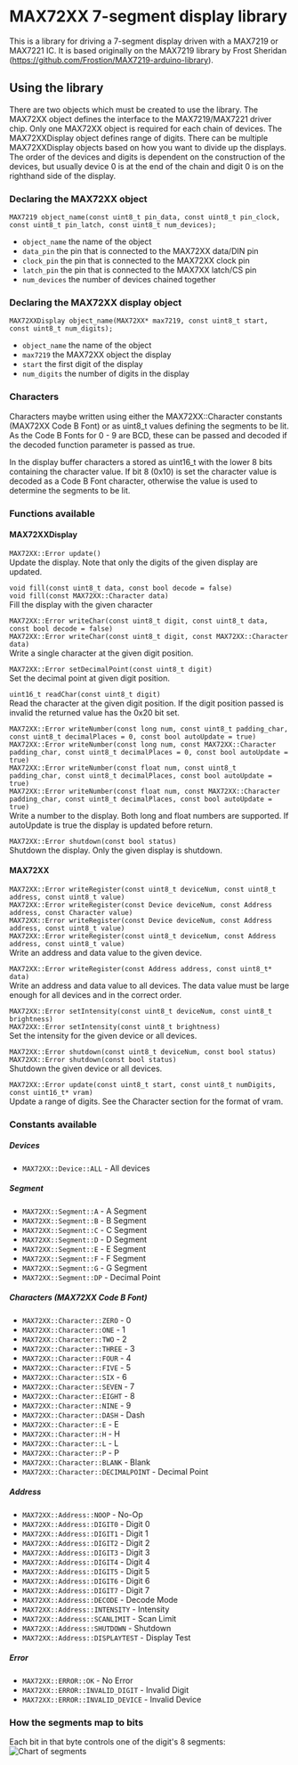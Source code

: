 # MAX72XX 7-segment display library

This is a library for driving a 7-segment display driven with a MAX7219 or
MAX7221 IC. It is based originally on the MAX7219 library by Frost Sheridan
(https://github.com/Frostion/MAX7219-arduino-library).

## Using the library

There are two objects which must be created to use the library. The MAX72XX object
defines the interface to the MAX7219/MAX7221 driver chip. Only one MAX72XX object is
required for each chain of devices. The MAX72XXDisplay object defines range of
digits. There can be multiple MAX72XXDisplay objects based on how you want to
divide up the displays. The order of the devices and digits is dependent on the
construction of the devices, but usually device 0 is at the end of the chain
and digit 0 is on the righthand side of the display.

### Declaring the MAX72XX object

`MAX7219 object_name(const uint8_t pin_data, const uint8_t pin_clock, const uint8_t pin_latch, const uint8_t num_devices);`

 - `object_name` the name of the object
 - `data_pin` the pin that is connected to the MAX72XX data/DIN pin
 - `clock_pin` the pin that is connected to the MAX72XX clock pin
 - `latch_pin` the pin that is connected to the MAX7XX latch/CS pin
 - `num_devices` the number of devices chained together

### Declaring the MAX72XX display object

`MAX72XXDisplay object_name(MAX72XX* max7219, const uint8_t start, const uint8_t num_digits);`

- `object_name` the name of the object
- `max7219` the MAX72XX object the display
- `start` the first digit of the display
- `num_digits` the number of digits in the display

### Characters

Characters maybe written using either the MAX72XX::Character constants
(MAX72XX Code B Font) or as uint8_t values defining the segments to be lit. As
the Code B Fonts for 0 - 9 are BCD, these can be passed and decoded if the decoded
function parameter is passed as true.

In the display buffer characters a stored as uint16_t with the lower 8 bits
containing the character value. If bit 8 (0x10) is set the character value is
decoded as a Code B Font character, otherwise the value is used to determine
the segments to be lit.

### Functions available

#### MAX72XXDisplay

`MAX72XX::Error update()`\
Update the display. Note that only the digits of the given display are updated.

`void fill(const uint8_t data, const bool decode = false)`\
`void fill(const MAX72XX::Character data)`\
Fill the display with the given character

`MAX72XX::Error writeChar(const uint8_t digit, const uint8_t data,
                          const bool decode = false)`\
`MAX72XX::Error writeChar(const uint8_t digit,
                          const MAX72XX::Character data)`\
Write a single character at the given digit position.

`MAX72XX::Error setDecimalPoint(const uint8_t digit)`\
Set the decimal point at given digit position.

`uint16_t readChar(const uint8_t digit)`\
Read the character at the given digit position. If the digit position passed is
invalid the returned value has the 0x20 bit set.

`MAX72XX::Error writeNumber(const long num, const uint8_t padding_char,
                            const uint8_t decimalPlaces = 0,
                            const bool autoUpdate = true)`\
`MAX72XX::Error writeNumber(const long num,
                           const MAX72XX::Character padding_char,
                           const uint8_t decimalPlaces = 0,
                           const bool autoUpdate = true)`\
`MAX72XX::Error writeNumber(const float num, const uint8_t padding_char,
                           const uint8_t decimalPlaces,
                           const bool autoUpdate = true)`\
`MAX72XX::Error writeNumber(const float num,
                           const MAX72XX::Character padding_char,
                           const uint8_t decimalPlaces,
                           const bool autoUpdate = true)`\
Write a number to the display. Both long and float numbers are supported. If
autoUpdate is true the display is updated before return.

`MAX72XX::Error shutdown(const bool status)`\
Shutdown the display. Only the given display is shutdown.

#### MAX72XX

`MAX72XX::Error writeRegister(const uint8_t deviceNum, const uint8_t address,
                   const uint8_t value)`\
`MAX72XX::Error writeRegister(const Device deviceNum, const Address address,
                   const Character value)`\
`MAX72XX::Error writeRegister(const Device deviceNum, const Address address,
                   const uint8_t value)`\
`MAX72XX::Error writeRegister(const uint8_t deviceNum, const Address address,
                   const uint8_t value)`\
Write an address and data value to the given device.

`MAX72XX::Error writeRegister(const Address address, const uint8_t* data)`\
Write an address and data value to all devices. The data value must be large
enough for all devices and in the correct order.

`MAX72XX::Error setIntensity(const uint8_t deviceNum, const uint8_t brightness)`\
`MAX72XX::Error setIntensity(const uint8_t brightness)`\
Set the intensity for the given device or all devices.

`MAX72XX::Error shutdown(const uint8_t deviceNum, const bool status)`\
`MAX72XX::Error shutdown(const bool status)`\
Shutdown the given device or all devices.

`MAX72XX::Error update(const uint8_t start, const uint8_t numDigits,
             const uint16_t* vram)`\
Update a range of digits. See the Character section for the format of vram.

### Constants available

##### Devices

- `MAX72XX::Device::ALL` - All devices

##### Segment

- `MAX72XX::Segment::A` - A Segment
- `MAX72XX::Segment::B` - B Segment
- `MAX72XX::Segment::C` - C Segment
- `MAX72XX::Segment::D` - D Segment
- `MAX72XX::Segment::E` - E Segment
- `MAX72XX::Segment::F` - F Segment
- `MAX72XX::Segment::G` - G Segment
- `MAX72XX::Segment::DP` - Decimal Point

##### Characters (MAX72XX Code B Font)

- `MAX72XX::Character::ZERO` - 0
- `MAX72XX::Character::ONE` - 1
- `MAX72XX::Character::TWO` - 2
- `MAX72XX::Character::THREE` - 3
- `MAX72XX::Character::FOUR` - 4
- `MAX72XX::Character::FIVE` - 5
- `MAX72XX::Character::SIX` - 6
- `MAX72XX::Character::SEVEN` - 7
- `MAX72XX::Character::EIGHT` - 8
- `MAX72XX::Character::NINE` - 9
- `MAX72XX::Character::DASH` - Dash
- `MAX72XX::Character::E` - E
- `MAX72XX::Character::H` - H
- `MAX72XX::Character::L` - L
- `MAX72XX::Character::P` - P
- `MAX72XX::Character::BLANK` - Blank
- `MAX72XX::Character::DECIMALPOINT` - Decimal Point

##### Address

- `MAX72XX::Address::NOOP` - No-Op
- `MAX72XX::Address::DIGIT0` - Digit 0
- `MAX72XX::Address::DIGIT1` - Digit 1
- `MAX72XX::Address::DIGIT2` - Digit 2
- `MAX72XX::Address::DIGIT3` - Digit 3
- `MAX72XX::Address::DIGIT4` - Digit 4
- `MAX72XX::Address::DIGIT5` - Digit 5
- `MAX72XX::Address::DIGIT6` - Digit 6
- `MAX72XX::Address::DIGIT7` - Digit 7
- `MAX72XX::Address::DECODE` - Decode Mode
- `MAX72XX::Address::INTENSITY` - Intensity
- `MAX72XX::Address::SCANLIMIT` - Scan Limit
- `MAX72XX::Address::SHUTDOWN` - Shutdown
- `MAX72XX::Address::DISPLAYTEST` - Display Test

##### Error

- `MAX72XX::ERROR::OK` - No Error
- `MAX72XX::ERROR::INVALID_DIGIT` - Invalid Digit
- `MAX72XX::ERROR::INVALID_DEVICE` - Invalid Device

### How the segments map to bits
Each bit in that byte controls
one of the digit's 8 segments:
![Chart of segments](https://i.imgur.com/IkFAebV.png)
